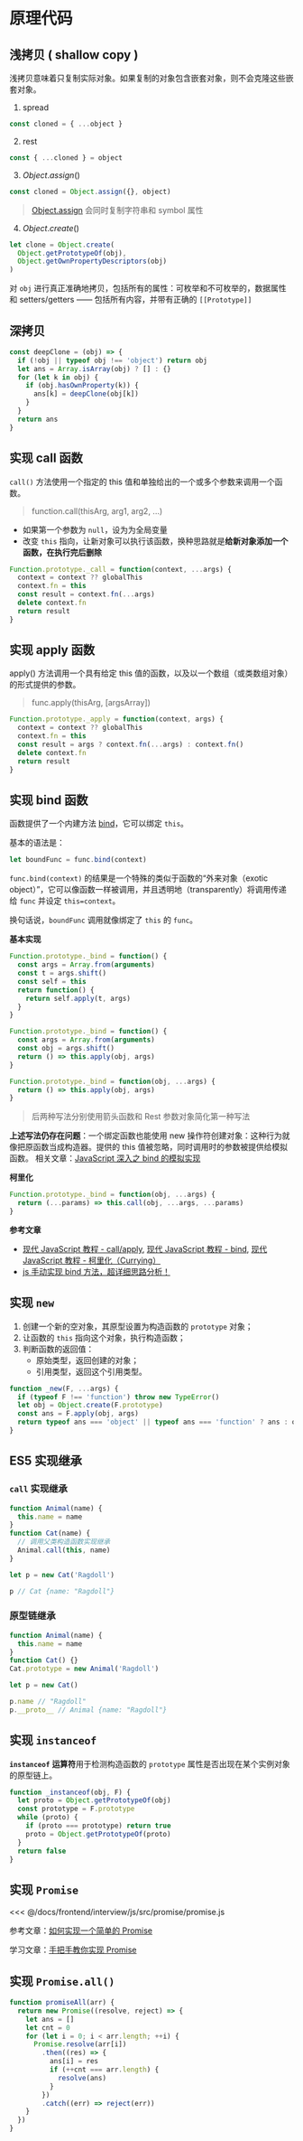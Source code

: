 # 原理代码

## 浅拷贝 ( shallow copy )

浅拷贝意味着只复制实际对象。如果复制的对象包含嵌套对象，则不会克隆这些嵌套对象。

1. spread

```js
const cloned = { ...object }
```

2. rest

```js
const { ...cloned } = object
```

3. $Object.assign()$

```js
const cloned = Object.assign({}, object)
```

> [Object.assign](https://developer.mozilla.org/zh/docs/Web/JavaScript/Reference/Global_Objects/Object/assign) 会同时复制字符串和 symbol 属性

4. $Object.create()$

```js
let clone = Object.create(
  Object.getPrototypeOf(obj),
  Object.getOwnPropertyDescriptors(obj)
)
```

对 `obj` 进行真正准确地拷贝，包括所有的属性：可枚举和不可枚举的，数据属性和 setters/getters —— 包括所有内容，并带有正确的 `[[Prototype]]`

## 深拷贝

```js
const deepClone = (obj) => {
  if (!obj || typeof obj !== 'object') return obj
  let ans = Array.isArray(obj) ? [] : {}
  for (let k in obj) {
    if (obj.hasOwnProperty(k)) {
      ans[k] = deepClone(obj[k])
    }
  }
  return ans
}
```

## 实现 call 函数

`call()` 方法使用一个指定的 this 值和单独给出的一个或多个参数来调用一个函数。

> function.call(thisArg, arg1, arg2, ...)

- 如果第一个参数为 `null`，设为为全局变量
- 改变 `this` 指向，让新对象可以执行该函数，换种思路就是**给新对象添加一个函数，在执行完后删除**

```js
Function.prototype._call = function(context, ...args) {
  context = context ?? globalThis
  context.fn = this
  const result = context.fn(...args)
  delete context.fn
  return result
}
```

## 实现 apply 函数

apply() 方法调用一个具有给定 this 值的函数，以及以一个数组（或类数组对象）的形式提供的参数。

> func.apply(thisArg, [argsArray])

```js
Function.prototype._apply = function(context, args) {
  context = context ?? globalThis
  context.fn = this
  const result = args ? context.fn(...args) : context.fn()
  delete context.fn
  return result
}
```

## 实现 bind 函数

函数提供了一个内建方法 [bind](https://developer.mozilla.org/zh/docs/Web/JavaScript/Reference/Global_Objects/Function/bind)，它可以绑定 `this`。

基本的语法是：

```javascript
let boundFunc = func.bind(context)
```

`func.bind(context)` 的结果是一个特殊的类似于函数的“外来对象（exotic object）”，它可以像函数一样被调用，并且透明地（transparently）将调用传递给 `func` 并设定 `this=context`。

换句话说，`boundFunc` 调用就像绑定了 `this` 的 `func`。

**基本实现**

```js
Function.prototype._bind = function() {
  const args = Array.from(arguments)
  const t = args.shift()
  const self = this
  return function() {
    return self.apply(t, args)
  }
}

Function.prototype._bind = function() {
  const args = Array.from(arguments)
  const obj = args.shift()
  return () => this.apply(obj, args)
}

Function.prototype._bind = function(obj, ...args) {
  return () => this.apply(obj, args)
}
```

> 后两种写法分别使用箭头函数和 Rest 参数对象简化第一种写法

**上述写法仍存在问题**：一个绑定函数也能使用 new 操作符创建对象：这种行为就像把原函数当成构造器。提供的 this 值被忽略，同时调用时的参数被提供给模拟函数。
相关文章：[JavaScript 深入之 bind 的模拟实现](https://github.com/mqyqingfeng/Blog/issues/12)

**柯里化**

```js
Function.prototype._bind = function(obj, ...args) {
  return (...params) => this.call(obj, ...args, ...params)
}
```

**参考文章**

- [现代 JavaScript 教程 - call/apply](https://zh.javascript.info/call-apply-decorators), [现代 JavaScript 教程 - bind](https://zh.javascript.info/bind), [现代 JavaScript 教程 - 柯里化（Currying）](https://zh.javascript.info/currying-partials)
- [js 手动实现 bind 方法，超详细思路分析！](https://www.cnblogs.com/echolun/p/12178655.html)

## 实现 `new`

1. 创建一个新的空对象，其原型设置为构造函数的 `prototype` 对象；
2. 让函数的 `this` 指向这个对象，执行构造函数；
3. 判断函数的返回值：
   - 原始类型，返回创建的对象；
   - 引用类型，返回这个引用类型。

```js
function _new(F, ...args) {
  if (typeof F !== 'function') throw new TypeError()
  let obj = Object.create(F.prototype)
  const ans = F.apply(obj, args)
  return typeof ans === 'object' || typeof ans === 'function' ? ans : obj
}
```

## ES5 实现继承

### `call` 实现继承

```js
function Animal(name) {
  this.name = name
}
function Cat(name) {
  // 调用父类构造函数实现继承
  Animal.call(this, name)
}

let p = new Cat('Ragdoll')

p // Cat {name: "Ragdoll"}
```

### 原型链继承

```js
function Animal(name) {
  this.name = name
}
function Cat() {}
Cat.prototype = new Animal('Ragdoll')

let p = new Cat()

p.name // "Ragdoll"
p.__proto__ // Animal {name: "Ragdoll"}
```

## 实现 `instanceof`

**`instanceof`** **运算符**用于检测构造函数的 `prototype` 属性是否出现在某个实例对象的原型链上。

```js
function _instanceof(obj, F) {
  let proto = Object.getPrototypeOf(obj)
  const prototype = F.prototype
  while (proto) {
    if (proto === prototype) return true
    proto = Object.getPrototypeOf(proto)
  }
  return false
}
```

## 实现 `Promise`

<<< @/docs/frontend/interview/js/src/promise/promise.js

参考文章：[如何实现一个简单的 Promise](https://q.shanyue.tech/fe/js/23.html)

学习文章：[手把手教你实现 Promise](https://segmentfault.com/a/1190000023858504)

## 实现 `Promise.all()`

```js
function promiseAll(arr) {
  return new Promise((resolve, reject) => {
    let ans = []
    let cnt = 0
    for (let i = 0; i < arr.length; ++i) {
      Promise.resolve(arr[i])
        .then((res) => {
          ans[i] = res
          if (++cnt === arr.length) {
            resolve(ans)
          }
        })
        .catch((err) => reject(err))
    }
  })
}
```
